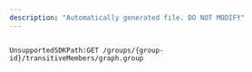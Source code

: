 ```yaml
---
description: "Automatically generated file. DO NOT MODIFY"
---
```


```powershellv2

UnsupportedSDKPath:GET /groups/{group-id}/transitiveMembers/graph.group

```